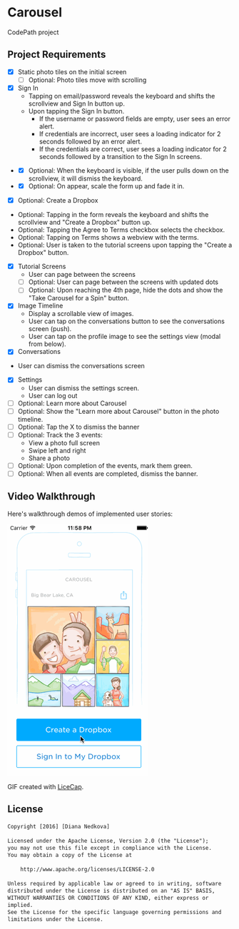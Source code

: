 # Carousel
CodePath project

## Project Requirements
* [x] Static photo tiles on the initial screen
  * [ ] Optional: Photo tiles move with scrolling
* [x] Sign In
  * Tapping on email/password reveals the keyboard and shifts the scrollview and Sign In button up.
  * Upon tapping the Sign In button.
    * If the username or password fields are empty, user sees an error alert.
    * If credentials are incorrect, user sees a loading indicator for 2 seconds followed by an error alert.
    * If the credentials are correct, user sees a loading indicator for 2 seconds followed by a transition to the Sign In screens.
*   * [x] Optional: When the keyboard is visible, if the user pulls down on the scrollview, it will dismiss the keyboard.
*   * [x] Optional: On appear, scale the form up and fade it in.
* [x]  Optional: Create a Dropbox
  * Optional: Tapping in the form reveals the keyboard and shifts the scrollview and "Create a Dropbox" button up.
  * Optional: Tapping the Agree to Terms checkbox selects the checkbox.
  * Optional: Tapping on Terms shows a webview with the terms.
  * Optional: User is taken to the tutorial screens upon tapping the "Create a Dropbox" button.
* [x] Tutorial Screens
  * User can page between the screens
  * [ ] Optional: User can page between the screens with updated dots
  * [ ] Optional: Upon reaching the 4th page, hide the dots and show the "Take Carousel for a Spin" button.
* [x] Image Timeline
  * Display a scrollable view of images.
  * User can tap on the conversations button to see the conversations screen (push).
  * User can tap on the profile image to see the settings view (modal from below).
* [x] Conversations
* User can dismiss the conversations screen
* [x] Settings
  * User can dismiss the settings screen.
  * User can log out
* [ ] Optional: Learn more about Carousel
* [ ] Optional: Show the "Learn more about Carousel" button in the photo timeline.
* [ ] Optional: Tap the X to dismiss the banner
* [ ] Optional: Track the 3 events:
  * View a photo full screen
  * Swipe left and right
  * Share a photo
* [ ] Optional: Upon completion of the events, mark them green.
* [ ] Optional: When all events are completed, dismiss the banner.

## Video Walkthrough 

Here's walkthrough demos of implemented user stories:

<img src='/carousel.gif' title='Video Walkthrough' width='' alt='Video Walkthrough' />


GIF created with [LiceCap](http://www.cockos.com/licecap/).


## License

    Copyright [2016] [Diana Nedkova]

    Licensed under the Apache License, Version 2.0 (the "License");
    you may not use this file except in compliance with the License.
    You may obtain a copy of the License at

        http://www.apache.org/licenses/LICENSE-2.0

    Unless required by applicable law or agreed to in writing, software
    distributed under the License is distributed on an "AS IS" BASIS,
    WITHOUT WARRANTIES OR CONDITIONS OF ANY KIND, either express or implied.
    See the License for the specific language governing permissions and
    limitations under the License.
